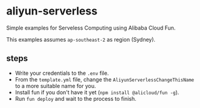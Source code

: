 # aliyun-serverless
Simple examples for Serveless Computing using Alibaba Cloud Fun.

This examples assumes `ap-southeast-2` as region (Sydney).

## steps
- Write your credentials to the `.env` file.
- From the `template.yml` file, change the `AliyunServerlessChangeThisName` to a
more suitable name for you.
- Install fun if you don't have it yet (`npm install @alicloud/fun -g`).
- Run `fun deploy` and wait to the process to finish.
